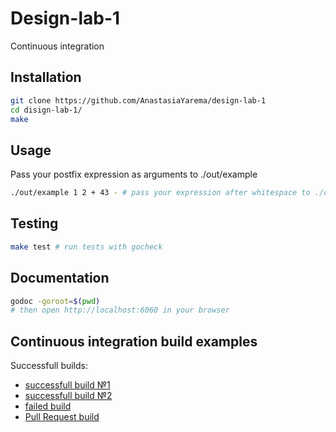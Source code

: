 # Design-lab-1
Continuous integration

## Installation
```bash
git clone https://github.com/AnastasiaYarema/design-lab-1
cd disign-lab-1/
make
```

## Usage
Pass your postfix expression as arguments to ./out/example
```bash
./out/example 1 2 + 43 - # pass your expression after whitespace to ./out/example 
```

## Testing
```bash
make test # run tests with gocheck
```

## Documentation
```bash
godoc -goroot=$(pwd)
# then open http://localhost:6060 in your browser
```

## Continuous integration build examples
Successfull builds:
- [successfull build №1](https://travis-ci.org/AnastasiaYarema/design-lab-1/builds/656036086)
- [successfull build №2](https://travis-ci.org/AnastasiaYarema/design-lab-1/builds/656638712)
- [failed build](https://travis-ci.org/AnastasiaYarema/design-lab-1/builds/656033247)
- [Pull Request build](https://travis-ci.org/AnastasiaYarema/design-lab-1/builds/656637933)
